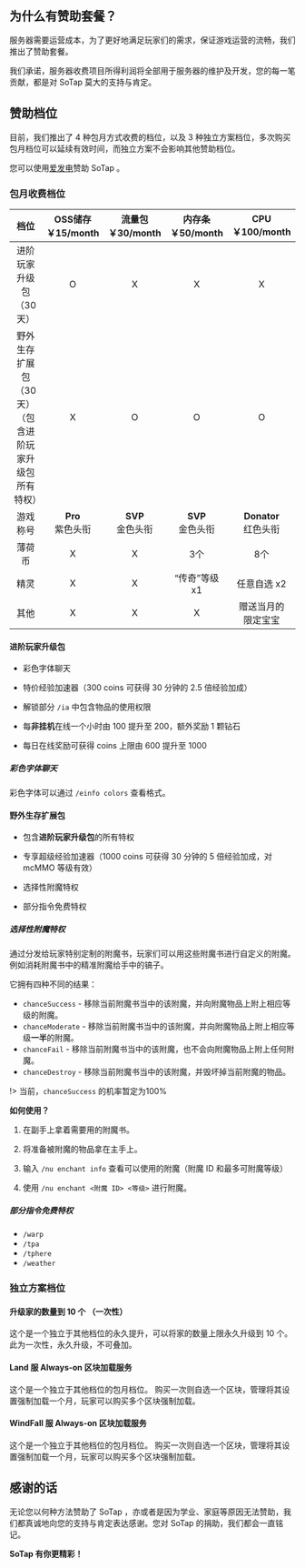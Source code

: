 ## 为什么有赞助套餐？
服务器需要运营成本，为了更好地满足玩家们的需求，保证游戏运营的流畅，我们推出了赞助套餐。

我们承诺，服务器收费项目所得利润将全部用于服务器的维护及开发，您的每一笔贡献，都是对 SoTap 莫大的支持与肯定。

## 赞助档位
目前，我们推出了 4 种包月方式收费的档位，以及 3 种独立方案档位，多次购买包月档位可以延续有效时间，而独立方案不会影响其他赞助档位。

您可以使用[爱发电](https://afdian.net/@sotap)赞助 SoTap 。

### 包月收费档位

| **档位** | OSS储存<br>**￥15/month** | 流量包<br>**￥30/month** | 内存条<br>**￥50/month** | CPU<br>**￥100/month** |
| :-: | :-: | :-: | :-: | :-: |
| 进阶玩家升级包（30天） | O | X | X | X | 
| 野外生存扩展包（30天）<br>（包含进阶玩家升级包所有特权） | X | O | O | O | 
| 游戏称号 | **Pro** <br>紫色头衔 | **SVP** <br>金色头衔 | **SVP** <br>金色头衔 | **Donator** <br>红色头衔 |
| 薄荷币 | X | X | 3个 | 8个 |
| 精灵 | X | X | “传奇”等级 x1 | 任意自选 x2 |
| 其他 | X | X | X | 赠送当月的<br>限定宝宝 |

#### 进阶玩家升级包
- 彩色字体聊天

- 特价经验加速器（300 coins 可获得 30 分钟的 2.5 倍经验加成）

- 解锁部分 `/ia` 中包含物品的使用权限

- 每**非挂机**在线一个小时由 100 提升至 200，额外奖励 1 颗钻石

- 每日在线奖励可获得 coins 上限由 600 提升至 1000

##### 彩色字体聊天
彩色字体可以通过 `/einfo colors` 查看格式。

#### 野外生存扩展包 
- 包含**进阶玩家升级包**的所有特权

- 专享超级经验加速器（1000 coins 可获得 30 分钟的 5 倍经验加成，对 mcMMO 等级有效）

- 选择性附魔特权
 
- 部分指令免费特权

##### 选择性附魔特权
通过分发给玩家特别定制的附魔书，玩家们可以用这些附魔书进行自定义的附魔。例如消耗附魔书中的精准附魔给手中的镐子。

它拥有四种不同的结果：

- `chanceSuccess` - 移除当前附魔书当中的该附魔，并向附魔物品上附上相应等级的附魔。
- `chanceModerate` - 移除当前附魔书当中的该附魔，并向附魔物品上附上相应等级**一半**的附魔。
- `chanceFail` - 移除当前附魔书当中的该附魔，也不会向附魔物品上附上任何附魔。
- `chanceDestroy` - 移除当前附魔书当中的该附魔，并毁坏掉当前附魔的物品。

!> 当前，`chanceSuccess` 的机率暂定为100%

**如何使用？**
1. 在副手上拿着需要用的附魔书。

2. 将准备被附魔的物品拿在主手上。

3. 输入 `/nu enchant info` 查看可以使用的附魔（附魔 ID 和最多可附魔等级）

4. 使用 `/nu enchant <附魔 ID> <等级>` 进行附魔。

##### 部分指令免费特权

- `/warp`
- `/tpa`
- `/tphere`
- `/weather`

### 独立方案档位

#### 升级家的数量到 10 个 （一次性）
这个是一个独立于其他档位的永久提升，可以将家的数量上限永久升级到 10 个。
此为一次性，永久升级，不可叠加。

#### Land 服 Always-on 区块加载服务
这个是一个独立于其他档位的包月档位。
购买一次则自选一个区块，管理将其设置强制加载一个月，玩家可以购买多个区块强制加载。

#### WindFall 服 Always-on 区块加载服务
这个是一个独立于其他档位的包月档位。
购买一次则自选一个区块，管理将其设置强制加载一个月，玩家可以购买多个区块强制加载。

## 感谢的话

无论您以何种方法赞助了 SoTap ，亦或者是因为学业、家庭等原因无法赞助，我们都真诚地向您的支持与肯定表达感谢。您对 SoTap 的捐助，我们都会一直铭记。


**SoTap 有你更精彩！**
